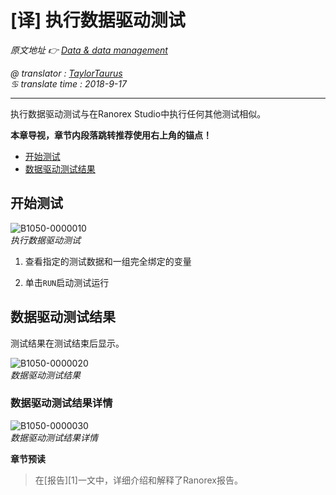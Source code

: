 # [译] 执行数据驱动测试

*原文地址 👉 [Data & data management][0]*

*@ translator : [TaylorTaurus](https://github.com/taylortaurus)*    
*♋ translate time : 2018-9-17*    

---

执行数据驱动测试与在Ranorex Studio中执行任何其他测试相似。

**本章导视，章节内段落跳转推荐使用右上角的锚点！**

- [开始测试](#开始测试)
- [数据驱动测试结果](#数据驱动测试结果)

## 开始测试

![B1050-0000010](https://gitee.com/taylortaurus/RX_UserGuide_GitBook_Picbed/raw/master/Data-drivenTesting/B1050-0000010.png)  
*执行数据驱动测试*  

1. 查看指定的测试数据和一组完全绑定的变量

2. 单击`RUN`启动测试运行

## 数据驱动测试结果

测试结果在测试结束后显示。

![B1050-0000020](https://gitee.com/taylortaurus/RX_UserGuide_GitBook_Picbed/raw/master/Data-drivenTesting/B1050-0000020.png)  
*数据驱动测试结果*  

### 数据驱动测试结果详情

![B1050-0000030](https://gitee.com/taylortaurus/RX_UserGuide_GitBook_Picbed/raw/master/Data-drivenTesting/B1050-0000030.png)  
*数据驱动测试结果详情*  

**章节预读**  
> 在[报告][1]一文中，详细介绍和解释了Ranorex报告。



[0]: https://www.ranorex.com/help/latest/ranorex-studio-advanced/data-driven-testing/data-data-management/